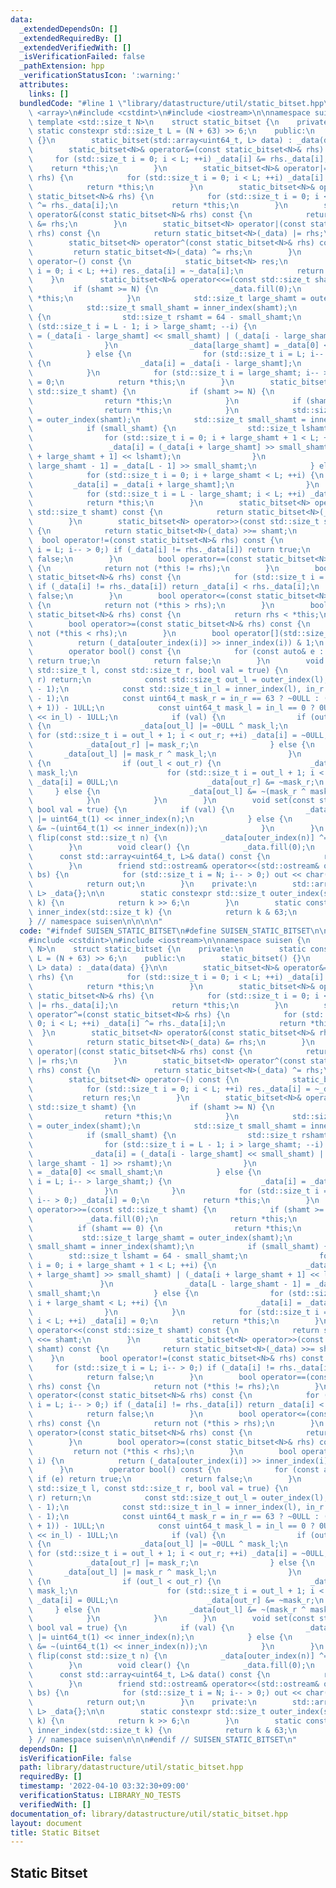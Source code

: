 ```yaml
---
data:
  _extendedDependsOn: []
  _extendedRequiredBy: []
  _extendedVerifiedWith: []
  _isVerificationFailed: false
  _pathExtension: hpp
  _verificationStatusIcon: ':warning:'
  attributes:
    links: []
  bundledCode: "#line 1 \"library/datastructure/util/static_bitset.hpp\"\n\n\n\n#include\
    \ <array>\n#include <cstdint>\n#include <iostream>\n\nnamespace suisen {\n   \
    \ template <std::size_t N>\n    struct static_bitset {\n    private:\n       \
    \ static constexpr std::size_t L = (N + 63) >> 6;\n    public:\n        static_bitset()\
    \ {}\n        static_bitset(std::array<uint64_t, L> data) : _data(data) {}\n\n\
    \        static_bitset<N>& operator&=(const static_bitset<N>& rhs) {\n       \
    \     for (std::size_t i = 0; i < L; ++i) _data[i] &= rhs._data[i];\n        \
    \    return *this;\n        }\n        static_bitset<N>& operator|=(const static_bitset<N>&\
    \ rhs) {\n            for (std::size_t i = 0; i < L; ++i) _data[i] |= rhs._data[i];\n\
    \            return *this;\n        }\n        static_bitset<N>& operator^=(const\
    \ static_bitset<N>& rhs) {\n            for (std::size_t i = 0; i < L; ++i) _data[i]\
    \ ^= rhs._data[i];\n            return *this;\n        }\n        static_bitset<N>\
    \ operator&(const static_bitset<N>& rhs) const {\n            return static_bitset<N>(_data)\
    \ &= rhs;\n        }\n        static_bitset<N> operator|(const static_bitset<N>&\
    \ rhs) const {\n            return static_bitset<N>(_data) |= rhs;\n        }\n\
    \        static_bitset<N> operator^(const static_bitset<N>& rhs) const {\n   \
    \         return static_bitset<N>(_data) ^= rhs;\n        }\n        static_bitset<N>\
    \ operator~() const {\n            static_bitset<N> res;\n            for (std::size_t\
    \ i = 0; i < L; ++i) res._data[i] = ~_data[i];\n            return res;\n    \
    \    }\n        static_bitset<N>& operator<<=(const std::size_t shamt) {\n   \
    \         if (shamt >= N) {\n                _data.fill(0);\n                return\
    \ *this;\n            }\n            std::size_t large_shamt = outer_index(shamt);\n\
    \            std::size_t small_shamt = inner_index(shamt);\n            if (small_shamt)\
    \ {\n                std::size_t rshamt = 64 - small_shamt;\n                for\
    \ (std::size_t i = L - 1; i > large_shamt; --i) {\n                    _data[i]\
    \ = (_data[i - large_shamt] << small_shamt) | (_data[i - large_shamt - 1] >> rshamt);\n\
    \                }\n                _data[large_shamt] = _data[0] << small_shamt;\n\
    \            } else {\n                for (std::size_t i = L; i-- > large_shamt;)\
    \ {\n                    _data[i] = _data[i - large_shamt];\n                }\n\
    \            }\n            for (std::size_t i = large_shamt; i-- > 0;) _data[i]\
    \ = 0;\n            return *this;\n        }\n        static_bitset<N>& operator>>=(const\
    \ std::size_t shamt) {\n            if (shamt >= N) {\n                _data.fill(0);\n\
    \                return *this;\n            }\n            if (shamt == 0) {\n\
    \                return *this;\n            }\n            std::size_t large_shamt\
    \ = outer_index(shamt);\n            std::size_t small_shamt = inner_index(shamt);\n\
    \            if (small_shamt) {\n                std::size_t lshamt = 64 - small_shamt;\n\
    \                for (std::size_t i = 0; i + large_shamt + 1 < L; ++i) {\n   \
    \                 _data[i] = (_data[i + large_shamt] >> small_shamt) | (_data[i\
    \ + large_shamt + 1] << lshamt);\n                }\n                _data[L -\
    \ large_shamt - 1] = _data[L - 1] >> small_shamt;\n            } else {\n    \
    \            for (std::size_t i = 0; i + large_shamt < L; ++i) {\n           \
    \         _data[i] = _data[i + large_shamt];\n                }\n            }\n\
    \            for (std::size_t i = L - large_shamt; i < L; ++i) _data[i] = 0;\n\
    \            return *this;\n        }\n        static_bitset<N> operator<<(const\
    \ std::size_t shamt) const {\n            return static_bitset<N>(_data) <<= shamt;\n\
    \        }\n        static_bitset<N> operator>>(const std::size_t shamt) const\
    \ {\n            return static_bitset<N>(_data) >>= shamt;\n        }\n      \
    \  bool operator!=(const static_bitset<N>& rhs) const {\n            for (std::size_t\
    \ i = L; i-- > 0;) if (_data[i] != rhs._data[i]) return true;\n            return\
    \ false;\n        }\n        bool operator==(const static_bitset<N>& rhs) const\
    \ {\n            return not (*this != rhs);\n        }\n        bool operator<(const\
    \ static_bitset<N>& rhs) const {\n            for (std::size_t i = L; i-- > 0;)\
    \ if (_data[i] != rhs._data[i]) return _data[i] < rhs._data[i];\n            return\
    \ false;\n        }\n        bool operator<=(const static_bitset<N>& rhs) const\
    \ {\n            return not (*this > rhs);\n        }\n        bool operator>(const\
    \ static_bitset<N>& rhs) const {\n            return rhs < *this;\n        }\n\
    \        bool operator>=(const static_bitset<N>& rhs) const {\n            return\
    \ not (*this < rhs);\n        }\n        bool operator[](std::size_t i) {\n  \
    \          return (_data[outer_index(i)] >> inner_index(i)) & 1;\n        }\n\
    \        operator bool() const {\n            for (const auto& e : _data) if (e)\
    \ return true;\n            return false;\n        }\n        void range_set(const\
    \ std::size_t l, const std::size_t r, bool val = true) {\n            if (l >=\
    \ r) return;\n            const std::size_t out_l = outer_index(l), out_r = outer_index(r\
    \ - 1);\n            const std::size_t in_l = inner_index(l), in_r = inner_index(r\
    \ - 1);\n            const uint64_t mask_r = in_r == 63 ? ~0ULL : (1ULL << (in_r\
    \ + 1)) - 1ULL;\n            const uint64_t mask_l = in_l == 0 ? 0ULL : (1ULL\
    \ << in_l) - 1ULL;\n            if (val) {\n                if (out_l < out_r)\
    \ {\n                    _data[out_l] |= ~0ULL ^ mask_l;\n                   \
    \ for (std::size_t i = out_l + 1; i < out_r; ++i) _data[i] = ~0ULL;\n        \
    \            _data[out_r] |= mask_r;\n                } else {\n             \
    \       _data[out_l] |= mask_r ^ mask_l;\n                }\n            } else\
    \ {\n                if (out_l < out_r) {\n                    _data[out_l] &=\
    \ mask_l;\n                    for (std::size_t i = out_l + 1; i < out_r; ++i)\
    \ _data[i] = 0ULL;\n                    _data[out_r] &= ~mask_r;\n           \
    \     } else {\n                    _data[out_l] &= ~(mask_r ^ mask_l);\n    \
    \            }\n            }\n        }\n        void set(const std::size_t n,\
    \ bool val = true) {\n            if (val) {\n                _data[outer_index(n)]\
    \ |= uint64_t(1) << inner_index(n);\n            } else {\n                _data[outer_index(n)]\
    \ &= ~(uint64_t(1) << inner_index(n));\n            }\n        }\n        void\
    \ flip(const std::size_t n) {\n            _data[outer_index(n)] ^= 1ULL << inner_index(n);\n\
    \        }\n        void clear() {\n            _data.fill(0);\n        }\n  \
    \      const std::array<uint64_t, L>& data() const {\n            return _data;\n\
    \        }\n        friend std::ostream& operator<<(std::ostream& out, const static_bitset<N>&\
    \ bs) {\n            for (std::size_t i = N; i-- > 0;) out << char('0' + bs[i]);\n\
    \            return out;\n        }\n    private:\n        std::array<uint64_t,\
    \ L> _data{};\n\n        static constexpr std::size_t outer_index(std::size_t\
    \ k) {\n            return k >> 6;\n        }\n        static constexpr std::size_t\
    \ inner_index(std::size_t k) {\n            return k & 63;\n        }\n    };\n\
    } // namespace suisen\n\n\n\n"
  code: "#ifndef SUISEN_STATIC_BITSET\n#define SUISEN_STATIC_BITSET\n\n#include <array>\n\
    #include <cstdint>\n#include <iostream>\n\nnamespace suisen {\n    template <std::size_t\
    \ N>\n    struct static_bitset {\n    private:\n        static constexpr std::size_t\
    \ L = (N + 63) >> 6;\n    public:\n        static_bitset() {}\n        static_bitset(std::array<uint64_t,\
    \ L> data) : _data(data) {}\n\n        static_bitset<N>& operator&=(const static_bitset<N>&\
    \ rhs) {\n            for (std::size_t i = 0; i < L; ++i) _data[i] &= rhs._data[i];\n\
    \            return *this;\n        }\n        static_bitset<N>& operator|=(const\
    \ static_bitset<N>& rhs) {\n            for (std::size_t i = 0; i < L; ++i) _data[i]\
    \ |= rhs._data[i];\n            return *this;\n        }\n        static_bitset<N>&\
    \ operator^=(const static_bitset<N>& rhs) {\n            for (std::size_t i =\
    \ 0; i < L; ++i) _data[i] ^= rhs._data[i];\n            return *this;\n      \
    \  }\n        static_bitset<N> operator&(const static_bitset<N>& rhs) const {\n\
    \            return static_bitset<N>(_data) &= rhs;\n        }\n        static_bitset<N>\
    \ operator|(const static_bitset<N>& rhs) const {\n            return static_bitset<N>(_data)\
    \ |= rhs;\n        }\n        static_bitset<N> operator^(const static_bitset<N>&\
    \ rhs) const {\n            return static_bitset<N>(_data) ^= rhs;\n        }\n\
    \        static_bitset<N> operator~() const {\n            static_bitset<N> res;\n\
    \            for (std::size_t i = 0; i < L; ++i) res._data[i] = ~_data[i];\n \
    \           return res;\n        }\n        static_bitset<N>& operator<<=(const\
    \ std::size_t shamt) {\n            if (shamt >= N) {\n                _data.fill(0);\n\
    \                return *this;\n            }\n            std::size_t large_shamt\
    \ = outer_index(shamt);\n            std::size_t small_shamt = inner_index(shamt);\n\
    \            if (small_shamt) {\n                std::size_t rshamt = 64 - small_shamt;\n\
    \                for (std::size_t i = L - 1; i > large_shamt; --i) {\n       \
    \             _data[i] = (_data[i - large_shamt] << small_shamt) | (_data[i -\
    \ large_shamt - 1] >> rshamt);\n                }\n                _data[large_shamt]\
    \ = _data[0] << small_shamt;\n            } else {\n                for (std::size_t\
    \ i = L; i-- > large_shamt;) {\n                    _data[i] = _data[i - large_shamt];\n\
    \                }\n            }\n            for (std::size_t i = large_shamt;\
    \ i-- > 0;) _data[i] = 0;\n            return *this;\n        }\n        static_bitset<N>&\
    \ operator>>=(const std::size_t shamt) {\n            if (shamt >= N) {\n    \
    \            _data.fill(0);\n                return *this;\n            }\n  \
    \          if (shamt == 0) {\n                return *this;\n            }\n \
    \           std::size_t large_shamt = outer_index(shamt);\n            std::size_t\
    \ small_shamt = inner_index(shamt);\n            if (small_shamt) {\n        \
    \        std::size_t lshamt = 64 - small_shamt;\n                for (std::size_t\
    \ i = 0; i + large_shamt + 1 < L; ++i) {\n                    _data[i] = (_data[i\
    \ + large_shamt] >> small_shamt) | (_data[i + large_shamt + 1] << lshamt);\n \
    \               }\n                _data[L - large_shamt - 1] = _data[L - 1] >>\
    \ small_shamt;\n            } else {\n                for (std::size_t i = 0;\
    \ i + large_shamt < L; ++i) {\n                    _data[i] = _data[i + large_shamt];\n\
    \                }\n            }\n            for (std::size_t i = L - large_shamt;\
    \ i < L; ++i) _data[i] = 0;\n            return *this;\n        }\n        static_bitset<N>\
    \ operator<<(const std::size_t shamt) const {\n            return static_bitset<N>(_data)\
    \ <<= shamt;\n        }\n        static_bitset<N> operator>>(const std::size_t\
    \ shamt) const {\n            return static_bitset<N>(_data) >>= shamt;\n    \
    \    }\n        bool operator!=(const static_bitset<N>& rhs) const {\n       \
    \     for (std::size_t i = L; i-- > 0;) if (_data[i] != rhs._data[i]) return true;\n\
    \            return false;\n        }\n        bool operator==(const static_bitset<N>&\
    \ rhs) const {\n            return not (*this != rhs);\n        }\n        bool\
    \ operator<(const static_bitset<N>& rhs) const {\n            for (std::size_t\
    \ i = L; i-- > 0;) if (_data[i] != rhs._data[i]) return _data[i] < rhs._data[i];\n\
    \            return false;\n        }\n        bool operator<=(const static_bitset<N>&\
    \ rhs) const {\n            return not (*this > rhs);\n        }\n        bool\
    \ operator>(const static_bitset<N>& rhs) const {\n            return rhs < *this;\n\
    \        }\n        bool operator>=(const static_bitset<N>& rhs) const {\n   \
    \         return not (*this < rhs);\n        }\n        bool operator[](std::size_t\
    \ i) {\n            return (_data[outer_index(i)] >> inner_index(i)) & 1;\n  \
    \      }\n        operator bool() const {\n            for (const auto& e : _data)\
    \ if (e) return true;\n            return false;\n        }\n        void range_set(const\
    \ std::size_t l, const std::size_t r, bool val = true) {\n            if (l >=\
    \ r) return;\n            const std::size_t out_l = outer_index(l), out_r = outer_index(r\
    \ - 1);\n            const std::size_t in_l = inner_index(l), in_r = inner_index(r\
    \ - 1);\n            const uint64_t mask_r = in_r == 63 ? ~0ULL : (1ULL << (in_r\
    \ + 1)) - 1ULL;\n            const uint64_t mask_l = in_l == 0 ? 0ULL : (1ULL\
    \ << in_l) - 1ULL;\n            if (val) {\n                if (out_l < out_r)\
    \ {\n                    _data[out_l] |= ~0ULL ^ mask_l;\n                   \
    \ for (std::size_t i = out_l + 1; i < out_r; ++i) _data[i] = ~0ULL;\n        \
    \            _data[out_r] |= mask_r;\n                } else {\n             \
    \       _data[out_l] |= mask_r ^ mask_l;\n                }\n            } else\
    \ {\n                if (out_l < out_r) {\n                    _data[out_l] &=\
    \ mask_l;\n                    for (std::size_t i = out_l + 1; i < out_r; ++i)\
    \ _data[i] = 0ULL;\n                    _data[out_r] &= ~mask_r;\n           \
    \     } else {\n                    _data[out_l] &= ~(mask_r ^ mask_l);\n    \
    \            }\n            }\n        }\n        void set(const std::size_t n,\
    \ bool val = true) {\n            if (val) {\n                _data[outer_index(n)]\
    \ |= uint64_t(1) << inner_index(n);\n            } else {\n                _data[outer_index(n)]\
    \ &= ~(uint64_t(1) << inner_index(n));\n            }\n        }\n        void\
    \ flip(const std::size_t n) {\n            _data[outer_index(n)] ^= 1ULL << inner_index(n);\n\
    \        }\n        void clear() {\n            _data.fill(0);\n        }\n  \
    \      const std::array<uint64_t, L>& data() const {\n            return _data;\n\
    \        }\n        friend std::ostream& operator<<(std::ostream& out, const static_bitset<N>&\
    \ bs) {\n            for (std::size_t i = N; i-- > 0;) out << char('0' + bs[i]);\n\
    \            return out;\n        }\n    private:\n        std::array<uint64_t,\
    \ L> _data{};\n\n        static constexpr std::size_t outer_index(std::size_t\
    \ k) {\n            return k >> 6;\n        }\n        static constexpr std::size_t\
    \ inner_index(std::size_t k) {\n            return k & 63;\n        }\n    };\n\
    } // namespace suisen\n\n\n#endif // SUISEN_STATIC_BITSET\n"
  dependsOn: []
  isVerificationFile: false
  path: library/datastructure/util/static_bitset.hpp
  requiredBy: []
  timestamp: '2022-04-10 03:32:30+09:00'
  verificationStatus: LIBRARY_NO_TESTS
  verifiedWith: []
documentation_of: library/datastructure/util/static_bitset.hpp
layout: document
title: Static Bitset
---
```

## Static Bitset